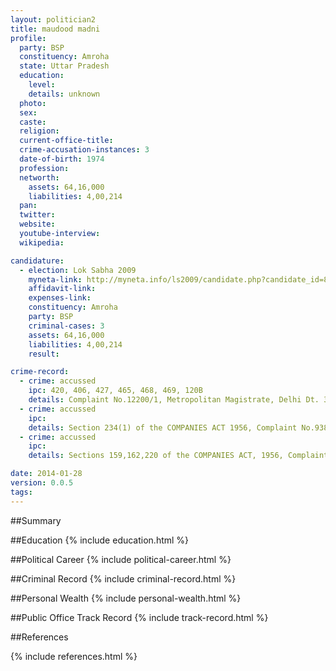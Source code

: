 ```yaml
---
layout: politician2
title: maudood madni
profile: 
  party: BSP
  constituency: Amroha
  state: Uttar Pradesh
  education: 
    level: 
    details: unknown
  photo: 
  sex: 
  caste: 
  religion: 
  current-office-title: 
  crime-accusation-instances: 3
  date-of-birth: 1974
  profession: 
  networth: 
    assets: 64,16,000
    liabilities: 4,00,214
  pan: 
  twitter: 
  website: 
  youtube-interview: 
  wikipedia: 

candidature: 
  - election: Lok Sabha 2009
    myneta-link: http://myneta.info/ls2009/candidate.php?candidate_id=8653
    affidavit-link: 
    expenses-link: 
    constituency: Amroha 
    party: BSP
    criminal-cases: 3
    assets: 64,16,000
    liabilities: 4,00,214
    result:  

crime-record: 
  - crime: accussed
    ipc: 420, 406, 427, 465, 468, 469, 120B
    details: Complaint No.12200/1, Metropolitan Magistrate, Delhi Dt. 30.6.2007, Criminal Miscellaneous(main) Petition bearing no.1134 of 2009 filed before Hon'ble High Court of Delhi Seeking Quashing of the Complaint 
  - crime: accussed
    ipc: 
    details: Section 234(1) of the COMPANIES ACT 1956, Complaint No.938/2007, Additional Chief Metropolitan Magistrate, Delhi, Dt. 19.5.2007, Criminal Miscellaneous (main) Petition bearing No.1185/2009 filed before Hon'ble High Court of Delhi Seeking Quashing of the Complaint 
  - crime: accussed
    ipc: 
    details: Sections 159,162,220 of the COMPANIES ACT, 1956, Complaint No.1236/2007 and 1237/2007, Additional Chief Metropolitan Magistrate, Delhi Dt. 31.7.2007 

date: 2014-01-28
version: 0.0.5
tags: 
---
```

##Summary


##Education
{% include education.html %}


##Political Career
{% include political-career.html %}


##Criminal Record
{% include criminal-record.html %}


##Personal Wealth
{% include personal-wealth.html %}


##Public Office Track Record
{% include track-record.html %}


##References


{% include references.html %}